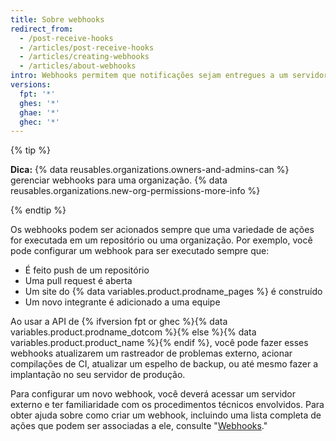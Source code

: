 ```yaml
---
title: Sobre webhooks
redirect_from:
  - /post-receive-hooks
  - /articles/post-receive-hooks
  - /articles/creating-webhooks
  - /articles/about-webhooks
intro: Webhooks permitem que notificações sejam entregues a um servidor web externo sempre que determinadas ações ocorrem em um repositório ou uma organização.
versions:
  fpt: '*'
  ghes: '*'
  ghae: '*'
  ghec: '*'
---
```


{% tip %}

**Dica:** {% data reusables.organizations.owners-and-admins-can %} gerenciar webhooks para uma organização. {% data reusables.organizations.new-org-permissions-more-info %}

{% endtip %}

Os webhooks podem ser acionados sempre que uma variedade de ações for executada em um repositório ou uma organização. Por exemplo, você pode configurar um webhook para ser executado sempre que:

* É feito push de um repositório
* Uma pull request é aberta
* Um site do {% data variables.product.prodname_pages %} é construído
* Um novo integrante é adicionado a uma equipe

Ao usar a API de {% ifversion fpt or ghec %}{% data variables.product.prodname_dotcom %}{% else %}{% data variables.product.product_name %}{% endif %}, você pode fazer esses webhooks atualizarem um rastreador de problemas externo, acionar compilações de CI, atualizar um espelho de backup, ou até mesmo fazer a implantação no seu servidor de produção.

Para configurar um novo webhook, você deverá acessar um servidor externo e ter familiaridade com os procedimentos técnicos envolvidos. Para obter ajuda sobre como criar um webhook, incluindo uma lista completa de ações que podem ser associadas a ele, consulte "[Webhooks](/webhooks)."

